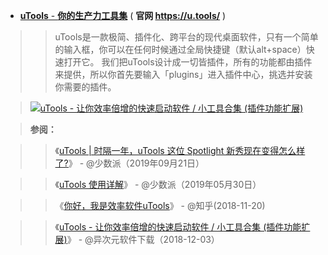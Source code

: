 - [**uTools** - **你的生产力工具集**](https://u.tools/) ( **官网 https://u.tools/** )

>> uTools是一款极简、插件化、跨平台的现代桌面软件，只有一个简单的输入框，你可以在任何时候通过全局快捷键（默认alt+space）快速打开它。
我们把uTools设计成一切皆插件，所有的功能都由插件来提供，所以你首先要输入「plugins」进入插件中心，挑选并安装你需要的插件。

>  <a href="https://u.tools/"> <img src="https://u.tools/assets/img/section/1.png" border="0" title="uTools - 让你效率倍增的快速启动软件 / 小工具合集 (插件功能扩展)"> </a>

> **参阅：**

>> 《[uTools | 时隔一年，uTools 这位 Spotlight 新秀现在变得怎么样了?](https://sspai.com/post/56739)》 - @少数派（2019年09月21日）

>> 《[uTools 使用详解](https://sspai.com/post/55009)》 - @少数派（2019年05月30日）

>> 《[你好，我是效率软件uTools](https://zhuanlan.zhihu.com/p/50413855)》 - @知乎(2018-11-20)

>> 《[uTools - 让你效率倍增的快速启动软件 / 小工具合集 (插件功能扩展)](https://www.iplaysoft.com/utools.html)》 - @异次元软件下载（2018-12-03）
